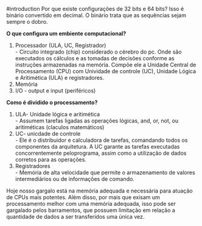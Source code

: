 #introduction 
Por que existe configurações de 32 bits e 64 bits? Isso é binário convertido em decimal. O binário trata que as sequências sejam sempre o dobro.

<strong> O que configura um embiente computacional? </strong>
<ol>
	<li>Processador (ULA, UC, Registrador)</li>
	- Circuito integrado (chip) considerado o cérebro do pc. Onde são executados os cálculos e as tomadas de decisões conforme as instruções armazenadas na memória. Compõe ele a Unidade Central de Processamento (CPU) com Unividade de controle (UC), Unidade Lógica e Aritimética (ULA) e registradores.
	<li>Memória</li>
	<li>I/O - output e input (periféricos)</li>
</ol>

<strong> Como é dividido o processamento? </strong>

<ol>
	<li>ULA- Unidade lógica e aritimética</li>
	- Assumem tarefas ligadas as operações lógicas, and, or, not, ou aritiméticas (claculos matemáticos)
	<li>UC- unicdade de controle</li>
	- Ele é o distribuidor e calculadora de tarefas, comandando todos os componentes da arquitetura. A UC garante as tarefas executadas concorrentemente peloprograma, assim como a utilização de dados corretos para as operações. 
	<li>Registradores</li>
	- Memória de alta velocidade que permite o armazenamento de valores intermediários ou de informações de comando.
</ol>

Hoje nosso gargalo está na memória adequada e necessária para atuação de CPUs mais potentes. Além disso, por mais que exisam um processamento melhor com uma memória adequada, isso pode ser gargalado pelos barramentos, que possuem limitação em relação a quantidade de dados a ser transferidos uma única vez. 
